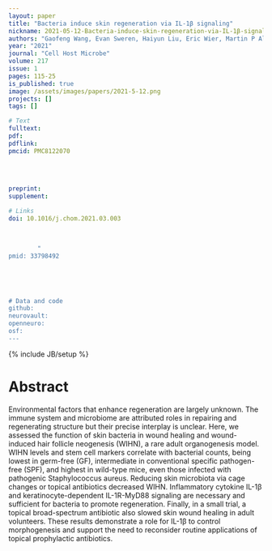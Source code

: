 ```yaml
---
layout: paper
title: "Bacteria induce skin regeneration via IL-1β signaling"
nickname: 2021-05-12-Bacteria-induce-skin-regeneration-via-IL-1β-signaling
authors: "Gaofeng Wang, Evan Sweren, Haiyun Liu, Eric Wier, Martin P Alphonse, Ruosi Chen, Nasif Islam, Ang Li, Yingchao Xue, Junjie Chen, Seungman Park, Yun Chen, Sam Lee, Yu Wang, Saifeng Wang, Nate K Archer, William Andrews, Maureen A Kane, Erika Dare, Sashank K Reddy, Zhiqi Hu, Elizabeth A Grice, Lloyd S Miller, Luis A Garza"
year: "2021"
journal: "Cell Host Microbe"
volume: 217
issue: 1
pages: 115-25
is_published: true
image: /assets/images/papers/2021-5-12.png
projects: []
tags: []

# Text
fulltext:
pdf:
pdflink:
pmcid: PMC8122070
        
        
        
        
preprint:
supplement:

# Links
doi: 10.1016/j.chom.2021.03.003
        
        
        
        "
pmid: 33798492
        
        
        
        

# Data and code
github:
neurovault:
openneuro:
osf:
---
```

{% include JB/setup %}

# Abstract

Environmental factors that enhance regeneration are largely unknown. The immune system and microbiome are attributed roles in repairing and regenerating structure but their precise interplay is unclear. Here, we assessed the function of skin bacteria in wound healing and wound-induced hair follicle neogenesis (WIHN), a rare adult organogenesis model. WIHN levels and stem cell markers correlate with bacterial counts, being lowest in germ-free (GF), intermediate in conventional specific pathogen-free (SPF), and highest in wild-type mice, even those infected with pathogenic Staphylococcus aureus. Reducing skin microbiota via cage changes or topical antibiotics decreased WIHN. Inflammatory cytokine IL-1β and keratinocyte-dependent IL-1R-MyD88 signaling are necessary and sufficient for bacteria to promote regeneration. Finally, in a small trial, a topical broad-spectrum antibiotic also slowed skin wound healing in adult volunteers. These results demonstrate a role for IL-1β to control morphogenesis and support the need to reconsider routine applications of topical prophylactic antibiotics. 
